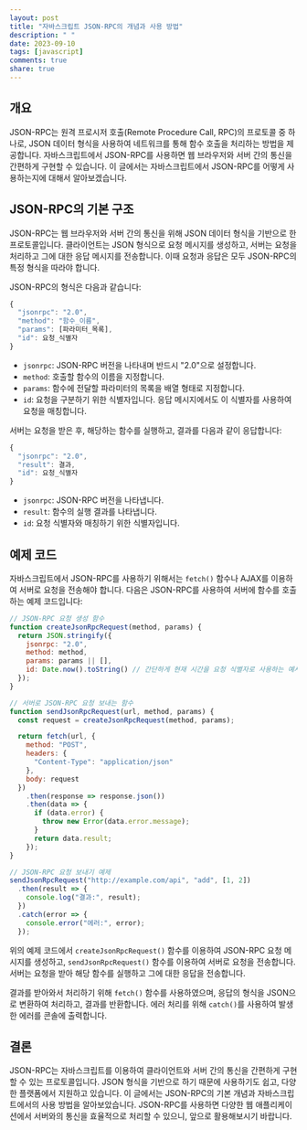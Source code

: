 ```yaml
---
layout: post
title: "자바스크립트 JSON-RPC의 개념과 사용 방법"
description: " "
date: 2023-09-10
tags: [javascript]
comments: true
share: true
---
```


## 개요

JSON-RPC는 원격 프로시저 호출(Remote Procedure Call, RPC)의 프로토콜 중 하나로, JSON 데이터 형식을 사용하여 네트워크를 통해 함수 호출을 처리하는 방법을 제공합니다. 자바스크립트에서 JSON-RPC를 사용하면 웹 브라우저와 서버 간의 통신을 간편하게 구현할 수 있습니다. 이 글에서는 자바스크립트에서 JSON-RPC를 어떻게 사용하는지에 대해서 알아보겠습니다.

## JSON-RPC의 기본 구조

JSON-RPC는 웹 브라우저와 서버 간의 통신을 위해 JSON 데이터 형식을 기반으로 한 프로토콜입니다. 클라이언트는 JSON 형식으로 요청 메시지를 생성하고, 서버는 요청을 처리하고 그에 대한 응답 메시지를 전송합니다. 이때 요청과 응답은 모두 JSON-RPC의 특정 형식을 따라야 합니다.

JSON-RPC의 형식은 다음과 같습니다:

```javascript
{
  "jsonrpc": "2.0",
  "method": "함수_이름",
  "params": [파라미터_목록],
  "id": 요청_식별자
}
```

- `jsonrpc`: JSON-RPC 버전을 나타내며 반드시 "2.0"으로 설정합니다.
- `method`: 호출할 함수의 이름을 지정합니다.
- `params`: 함수에 전달할 파라미터의 목록을 배열 형태로 지정합니다.
- `id`: 요청을 구분하기 위한 식별자입니다. 응답 메시지에서도 이 식별자를 사용하여 요청을 매칭합니다.

서버는 요청을 받은 후, 해당하는 함수를 실행하고, 결과를 다음과 같이 응답합니다:

```javascript
{
  "jsonrpc": "2.0",
  "result": 결과,
  "id": 요청_식별자
}
```

- `jsonrpc`: JSON-RPC 버전을 나타냅니다.
- `result`: 함수의 실행 결과를 나타냅니다.
- `id`: 요청 식별자와 매칭하기 위한 식별자입니다.

## 예제 코드

자바스크립트에서 JSON-RPC를 사용하기 위해서는 `fetch()` 함수나 AJAX를 이용하여 서버로 요청을 전송해야 합니다. 다음은 JSON-RPC를 사용하여 서버에 함수를 호출하는 예제 코드입니다:

```javascript
// JSON-RPC 요청 생성 함수
function createJsonRpcRequest(method, params) {
  return JSON.stringify({
    jsonrpc: "2.0",
    method: method,
    params: params || [],
    id: Date.now().toString() // 간단하게 현재 시간을 요청 식별자로 사용하는 예시입니다.
  });
}

// 서버로 JSON-RPC 요청 보내는 함수
function sendJsonRpcRequest(url, method, params) {
  const request = createJsonRpcRequest(method, params);

  return fetch(url, {
    method: "POST",
    headers: {
      "Content-Type": "application/json"
    },
    body: request
  })
    .then(response => response.json())
    .then(data => {
      if (data.error) {
        throw new Error(data.error.message);
      }
      return data.result;
    });
}

// JSON-RPC 요청 보내기 예제
sendJsonRpcRequest("http://example.com/api", "add", [1, 2])
  .then(result => {
    console.log("결과:", result);
  })
  .catch(error => {
    console.error("에러:", error);
  });
```

위의 예제 코드에서 `createJsonRpcRequest()` 함수를 이용하여 JSON-RPC 요청 메시지를 생성하고, `sendJsonRpcRequest()` 함수를 이용하여 서버로 요청을 전송합니다. 서버는 요청을 받아 해당 함수를 실행하고 그에 대한 응답을 전송합니다.

결과를 받아와서 처리하기 위해 `fetch()` 함수를 사용하였으며, 응답의 형식을 JSON으로 변환하여 처리하고, 결과를 반환합니다. 에러 처리를 위해 `catch()`를 사용하여 발생한 에러를 콘솔에 출력합니다.

## 결론

JSON-RPC는 자바스크립트를 이용하여 클라이언트와 서버 간의 통신을 간편하게 구현할 수 있는 프로토콜입니다. JSON 형식을 기반으로 하기 때문에 사용하기도 쉽고, 다양한 플랫폼에서 지원하고 있습니다. 이 글에서는 JSON-RPC의 기본 개념과 자바스크립트에서의 사용 방법을 알아보았습니다. JSON-RPC를 사용하면 다양한 웹 애플리케이션에서 서버와의 통신을 효율적으로 처리할 수 있으니, 앞으로 활용해보시기 바랍니다.